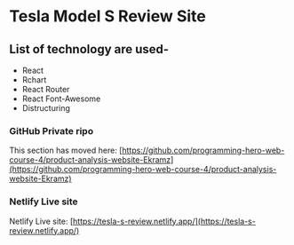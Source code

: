 # Tesla Model S Review Site


##  List of technology are used-

* React 
* Rchart
* React Router
* React Font-Awesome
* Distructuring




### GitHub Private ripo

This section has moved here: [https://github.com/programming-hero-web-course-4/product-analysis-website-Ekramz](https://github.com/programming-hero-web-course-4/product-analysis-website-Ekramz)



### Netlify Live site

Netlify Live site: [https://tesla-s-review.netlify.app/](https://tesla-s-review.netlify.app/)

